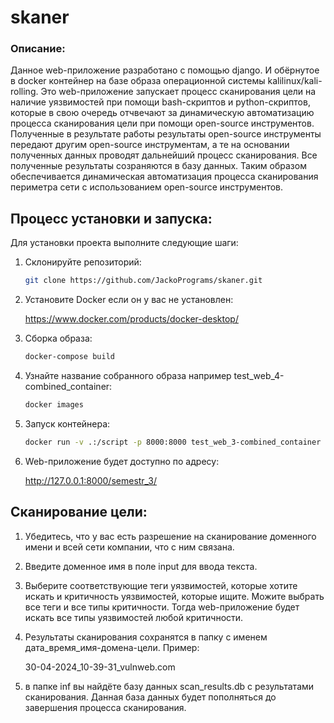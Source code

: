 # skaner

### Описание:
Данное web-приложение разработано с помощью django. И обёрнутое в docker контейнер на базе образа операционной системы kalilinux/kali-rolling. Это web-приложение запускает процесс сканирования цели на наличие уязвимостей при помощи bash-скриптов и python-скриптов, которые в свою очередь отчвечают за динамическую автоматизацию процесса сканирования цели при помощи open-source инструментов. Полученные в результате работы результаты open-source инструменты передают другим open-source инструментам, а те на основании полученных данных проводят дальнейший процесс сканирования. Все полученные результаты созраняются в базу данных. Таким образом обеспечивается динамическая автоматизация процесса сканирования периметра сети с использованием open-source инструментов.

## Процесс установки и запуска:
Для установки проекта выполните следующие шаги:

1. Склонируйте репозиторий:

    ```bash
    git clone https://github.com/JackoPrograms/skaner.git
    ```

2. Установите Docker если он у вас не установлен:

    https://www.docker.com/products/docker-desktop/

3. Сборка образа:

    ```bash
    docker-compose build
    ```

4. Узнайте название собранного образа например test_web_4-combined_container:

    ```bash
    docker images
    ```

5. Запуск контейнера:

    ```bash
    docker run -v .:/script -p 8000:8000 test_web_3-combined_container
    ```

6. Web-приложение будет доступно по адресу:

    http://127.0.0.1:8000/semestr_3/

## Сканирование цели:

1. Убедитесь, что у вас есть разрешение на сканирование доменного имени и всей сети компании, что с ним связана.

2. Введите доменное имя в поле input для ввода текста.

3. Выберите соответствующие теги уязвимостей, которые хотите искать и критичность уязвимостей, которые ищите. Можите выбрать все теги и все типы критичности. Тогда web-приложение будет искать все типы уязвимостей любой критичности.

4. Результаты сканирования сохранятся в папку с именем дата_время_имя-домена-цели. Пример:

    30-04-2024_10-39-31_vulnweb.com

5. в папке inf вы найдёте базу данных scan_results.db с результатами сканирования. Данная база данных будет пополняться до завершения процесса сканирования.

